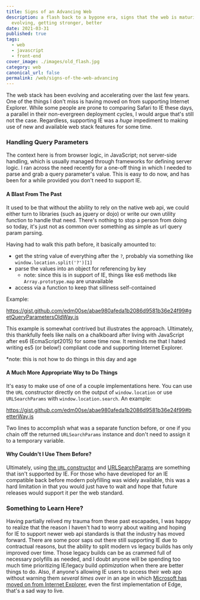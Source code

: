 ```yaml
---
title: Signs of an Advancing Web
description: a flash back to a bygone era, signs that the web is maturing,
  evolving, getting stronger, better
date: 2021-03-31
published: true
tags:
  - web
  - javascript
  - front-end
cover_image: ./images/old_flash.jpg
category: web
canonical_url: false
permalink: /web/signs-of-the-web-advancing
---
```

The web stack has been evolving and accelerating over the last few years. One of the things I don't miss is having moved on from supporting Internet Explorer. While some people are prone to comparing Safari to IE these days, a parallel in their non-evergreen deployment cycles, I would argue that's still not the case. Regardless, supporting IE was a _huge_ impediment to making use of new and available web stack features for some time.

### Handling Query Parameters

The context here is from browser logic, in JavaScript; not server-side handling, which is usually managed through frameworks for defining server logic. I ran across the need recently for a one-off thing in which I needed to parse and grab a query parameter's value. This is easy to do now, and has been for a while provided you don't need to support IE.

#### A Blast From The Past

It used to be that without the ability to rely on the native web api, we could either turn to libraries (such as jquery or dojo) or write our own utility function to handle that need. There's nothing to stop a person from doing so today, it's just not as common over something as simple as url query param parsing.

Having had to walk this path before, it basically amounted to:

- get the string value of everything after the `?`, probably via something like `window.location.split('?')[1]`
- parse the values into an object for referencing by key
  - note: since this is in support of IE, things like es6 methods like `Array.prototype.map` are unavailable
- access via a function to keep that silliness self-contained

Example:

https://gist.github.com/edm00se/abae980afeda1b2086d9581b36e24f99#getQueryParametersOldWay.js

This example is somewhat contrived but illustrates the approach. Ultimately, this thankfully feels like nails on a chalkboard after living with JavaScript after es6 (EcmaScript2015) for some time now. It reminds me that I hated writing es5 (or below!) compliant code and supporting Internet Explorer.

\*note: this is not how to do things in this day and age

#### A Much More Appropriate Way to Do Things

It's easy to make use of one of a couple implementations here. You can use the `URL` constructor directly on the output of `window.location` or use `URLSearchParams` with `window.location.search`. An example:

https://gist.github.com/edm00se/abae980afeda1b2086d9581b36e24f99#betterWay.js

Two lines to accomplish what was a separate function before, or one if you chain off the returned `URLSearchParams` instance and don't need to assign it to a temporary variable.

#### Why Couldn't I Use Them Before?

Ultimately, using [the `URL` constructor][url-constructor] and [URLSearchParams][url-searchparams] are something that isn't supported by IE. For those who have developed for an IE compatible back before modern polyfilling was widely available, this was a hard limitation in that you would just have to wait and hope that future releases would support it per the web standard.

### Something to Learn Here?

Having partially relived my trauma from these past escapades, I was happy to realize that the reason I haven't had to worry about waiting and hoping for IE to support newer web api standards is that the industry has moved forward. There are some poor saps out there still supporting IE due to contractual reasons, but the ability to split modern vs legacy builds has only improved over time. Those legacy builds can be as crammed full of necessary polyfills as needed, and I doubt anyone will be spending too much time prioritizing IE/legacy build _optimization_ when there are better things to do. Also, if anyone's allowing IE users to access their web app without warning them _several times over_ in an age in which [Microsoft has moved on from Internet Explorer][ms-bye-ie], even the first implementation of Edge, that's a sad way to live.

[url-constructor]: https://developer.mozilla.org/en-US/docs/Web/API/URL/URL#browser_compatibility
[url-searchparams]: https://developer.mozilla.org/en-US/docs/Web/API/URLSearchParams#browser_compatibility
[ms-bye-ie]: https://techcommunity.microsoft.com/t5/microsoft-365-blog/microsoft-365-apps-say-farewell-to-internet-explorer-11-and/ba-p/1591666
